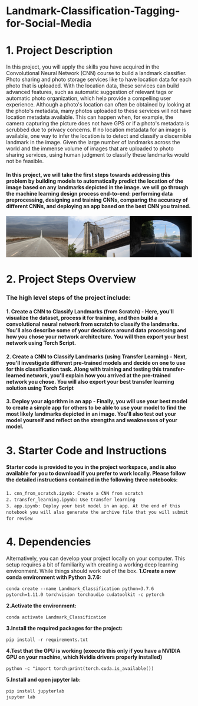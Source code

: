 # Landmark-Classification-Tagging-for-Social-Media
# 1. Project Description
In this project, you will apply the skills you have acquired in the Convolutional Neural Network (CNN) course to build a landmark classifier.
Photo sharing and photo storage services like to have location data for each photo that is uploaded. With the location data, these services can build advanced features, such as automatic suggestion of relevant tags or automatic photo organization, which help provide a compelling user experience. Although a photo's location can often be obtained by looking at the photo's metadata, many photos uploaded to these services will not have location metadata available. This can happen when, for example, the camera capturing the picture does not have GPS or if a photo's metadata is scrubbed due to privacy concerns.
If no location metadata for an image is available, one way to infer the location is to detect and classify a discernible landmark in the image. Given the large number of landmarks across the world and the immense volume of images that are uploaded to photo sharing services, using human judgment to classify these landmarks would not be feasible.

#### In this project, we will take the first steps towards addressing this problem by building models to automatically predict the location of the image based on any landmarks depicted in the image. we will go through the machine learning design process end-to-end: performing data preprocessing, designing and training CNNs, comparing the accuracy of different CNNs, and deploying an app based on the best CNN you trained.
![Landmark-Classification-Tagging-for-Social-Media](landmarks-example.png)

# 2. Project Steps Overview
### The high level steps of the project include: </br>
#### 1. Create a CNN to Classify Landmarks (from Scratch) - Here, you'll visualize the dataset, process it for training, and then build a convolutional neural network from scratch to classify the landmarks. You'll also describe some of your decisions around data processing and how you chose your network architecture. You will then export your best network using Torch Script.
#### 2. Create a CNN to Classify Landmarks (using Transfer Learning) - Next, you'll investigate different pre-trained models and decide on one to use for this classification task. Along with training and testing this transfer-learned network, you'll explain how you arrived at the pre-trained network you chose. You will also export your best transfer learning solution using Torch Script
#### 3. Deploy your algorithm in an app - Finally, you will use your best model to create a simple app for others to be able to use your model to find the most likely landmarks depicted in an image. You'll also test out your model yourself and reflect on the strengths and weaknesses of your model.

# 3. Starter Code and Instructions
#### Starter code is provided to you in the project workspace, and is also available for you to download if you prefer to work locally. Please follow the detailed instructions contained in the following three notebooks: </br>

`1. cnn_from_scratch.ipynb: Create a CNN from scratch` </br>
`2. transfer_learning.ipynb: Use transfer learning` </br>
`3. app.ipynb: Deploy your best model in an app. At the end of this notebook you will also generate the archive file that you will submit for review` </br>

# 4.  Dependencies
Alternatively, you can develop your project locally on your computer. This setup requires a bit of familiarity with creating a working deep learning environment. While things should work out of the box.
**1.Create a new conda environment with Python 3.7.6:**
 ```
conda create --name Landmark_Classification python=3.7.6 pytorch=1.11.0 torchvision torchaudio cudatoolkit -c pytorch
```
**2.Activate the environment:**
```
conda activate Landmark_Classification
```
**3.Install the required packages for the project:**
```
pip install -r requirements.txt
```
**4.Test that the GPU is working (execute this only if you have a NVIDIA GPU on your machine, which Nvidia drivers properly installed)**
```
python -c "import torch;print(torch.cuda.is_available())
```
**5.Install and open jupyter lab:**
```
pip install jupyterlab 
jupyter lab
```

